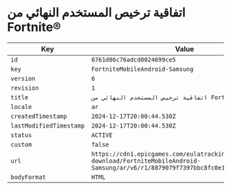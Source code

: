 # اتفاقية ترخيص المستخدم النهائي من Fortnite®

| Key | Value |
| --- | ----- |
| `id` | `6761d86c76adcd0024699ce5` |
| `key` | `FortniteMobileAndroid-Samsung` |
| `version` | `6` |
| `revision` | `1` |
| `title` | `اتفاقية ترخيص المستخدم النهائي من Fortnite®` |
| `locale` | `ar` |
| `createdTimestamp` | `2024-12-17T20:00:44.530Z` |
| `lastModifiedTimestamp` | `2024-12-17T20:00:44.530Z` |
| `status` | `ACTIVE` |
| `custom` | `false` |
| `url` | `https://cdn1.epicgames.com/eulatracking-download/FortniteMobileAndroid-Samsung/ar/v6/r1/8879079f7397bbc8fc0e1619bb06efe6.pdf` |
| `bodyFormat` | `HTML` |
